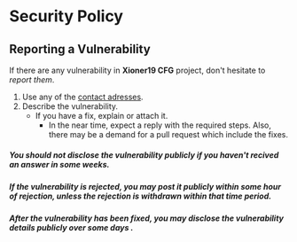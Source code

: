 # Security Policy

## Reporting a Vulnerability

If there are any vulnerability in **Xioner19 CFG** project, don't hesitate to _report them_.
        
1. Use any of the [contact adresses](https://github.com/Xioner19/Xioner19-CFG#support).
2. Describe the vulnerability.
   * If you have a fix, explain or attach it.
     * In the near time, expect a reply with the required steps. Also, there may be a demand for a pull request which include the fixes.

##### You should not disclose the vulnerability publicly if you haven't recived an answer in some weeks.

##### If the vulnerability is rejected, you may post it publicly within some hour of rejection, unless the rejection is withdrawn within that time period.

##### After the vulnerability has been fixed, you may disclose the vulnerability details publicly over some days .
